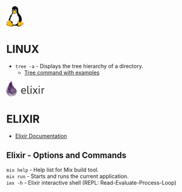 
<img src="my-images/Linux-logo.png" width="45">

# LINUX

* `tree -a` - Displays the tree hierarchy of a directory.  
  * [Tree command with examples](https://www.geeksforgeeks.org/tree-command-unixlinux/)


<img src="my-images/Elixir-logo.png" width="100">

# ELIXIR

* [Elixir Documentation](https://elixir-lang.org/docs.html)


## Elixir - Options and Commands
`mix help` - Help list for Mix build tool.  
`mix run` - Starts and runs the current application.  
`iex -h` - Elixir interactive shell (REPL: Read-Evaluate-Process-Loop)

